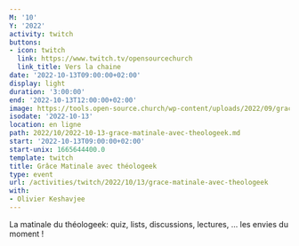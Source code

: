 ```yaml
---
M: '10'
Y: '2022'
activity: twitch
buttons:
- icon: twitch
  link: https://www.twitch.tv/opensourcechurch
  link_title: Vers la chaine
date: '2022-10-13T09:00:00+02:00'
display: light
duration: '3:00:00'
end: '2022-10-13T12:00:00+02:00'
image: https://tools.open-source.church/wp-content/uploads/2022/09/grace-matinale.jpg
isodate: '2022-10-13'
location: en ligne
path: 2022/10/2022-10-13-grace-matinale-avec-theologeek.md
start: '2022-10-13T09:00:00+02:00'
start-unix: 1665644400.0
template: twitch
title: Grâce Matinale avec théologeek
type: event
url: /activities/twitch/2022/10/13/grace-matinale-avec-theologeek
with:
- Olivier Keshavjee
---
```

La matinale du théologeek: quiz, lists, discussions, lectures, ... les envies du moment !